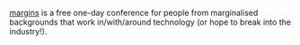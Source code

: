 [margins](https://margins.tech) is a free one-day conference for people from marginalised backgrounds that work in/with/around technology (or hope to break into the industry!).
